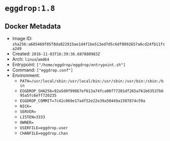 # `eggdrop:1.8`

## Docker Metadata

- Image ID: `sha256:a685469f85f8da822915ae1d4f1be513ed7d5c6df8092657a6cd24fb11fca249`
- Created: `2016-11-03T16:39:36.687880983Z`
- Arch: `linux`/`amd64`
- Entrypoint: `["/home/eggdrop/eggdrop/entrypoint.sh"]`
- Command: `["eggdrop.conf"]`
- Environment:
  - `PATH=/usr/local/sbin:/usr/local/bin:/usr/sbin:/usr/bin:/sbin:/bin`
  - `EGGDROP_SHA256=92a5d0f99867ef613a74fca08f77201df265a761b63537b695a5fc6eff720235`
  - `EGGDROP_COMMIT=7c42c069e17a4f52e22e39a50449a1507874c59a`
  - `NICK=`
  - `SERVER=`
  - `LISTEN=3333`
  - `OWNER=`
  - `USERFILE=eggdrop.user`
  - `CHANFILE=eggdrop.chan`
